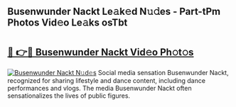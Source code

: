 ## Busenwunder Nackt Le𝚊k𝚎d N𝚞𝚍es - Part-tPm Photos Vid𝚎o Le𝚊ks osTbt

# <h2><a href="http://fb6c4w6.evod.top/?m=Busenwunder+Nackt">🔗 👉🔴 Busenwunder Nackt Vid𝚎o Ph𝚘t𝚘s</a></h2>

[![Busenwunder Nackt N𝚞d𝚎s](https://i.imgur.com/8V9OHl7.gif)](http://fb6c4w6.evod.top/?m=Busenwunder+Nackt)
Social media sensation Busenwunder Nackt, recognized for sharing lifestyle and dance content, including dance performances and vlogs. The media Busenwunder Nackt often sensationalizes the lives of public figures. 
